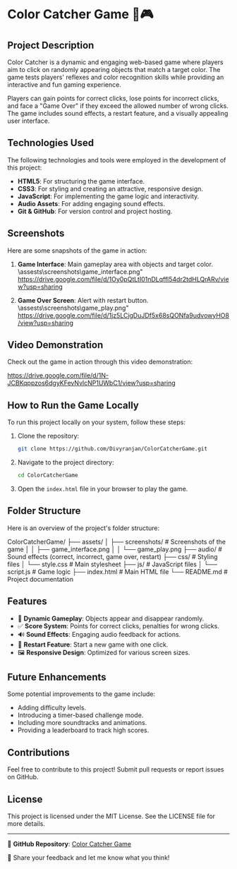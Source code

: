 # Color Catcher Game 🎨🎮

## Project Description
Color Catcher is a dynamic and engaging web-based game where players aim to click on randomly appearing objects that match a target color. The game tests players' reflexes and color recognition skills while providing an interactive and fun gaming experience.

Players can gain points for correct clicks, lose points for incorrect clicks, and face a "Game Over" if they exceed the allowed number of wrong clicks. The game includes sound effects, a restart feature, and a visually appealing user interface.

## Technologies Used
The following technologies and tools were employed in the development of this project:

- **HTML5**: For structuring the game interface.
- **CSS3**: For styling and creating an attractive, responsive design.
- **JavaScript**: For implementing the game logic and interactivity.
- **Audio Assets**: For adding engaging sound effects.
- **Git & GitHub**: For version control and project hosting.

## Screenshots
Here are some snapshots of the game in action:

1. **Game Interface**: Main gameplay area with objects and target color.
   \assests\screenshots\game_interface.png"
   https://drive.google.com/file/d/1Oy0pQtLtI01nDLqffl54dr2tdHLQrARv/view?usp=sharing
  

3. **Game Over Screen**: Alert with restart button.
   \assests\screenshots\game_play.png"
   https://drive.google.com/file/d/1jz5LCjgDuJDf5x68sQONfa9udvowyHO8/view?usp=sharing



## Video Demonstration
Check out the game in action through this video demonstration:

https://drive.google.com/file/d/1N-JCBKqppzos6dgyKFevNvlcNP1UWbC1/view?usp=sharing


## How to Run the Game Locally
To run this project locally on your system, follow these steps:

1. Clone the repository:
   ```bash
   git clone https://github.com/Divyranjan/ColorCatcherGame.git
   ```

2. Navigate to the project directory:
   ```bash
   cd ColorCatcherGame
   ```

3. Open the `index.html` file in your browser to play the game.

## Folder Structure
Here is an overview of the project's folder structure:

ColorCatcherGame/
├── assets/
│   ├── screenshots/      # Screenshots of the game
│   │   ├── game_interface.png
│   │   └── game_play.png
├── audio/              # Sound effects (correct, incorrect, game over, restart)
├── css/                # Styling files
│   └── style.css       # Main stylesheet
├── js/                 # JavaScript files
│   └── script.js       # Game logic
├── index.html          # Main HTML file
└── README.md           # Project documentation

## Features
- 🎯 **Dynamic Gameplay**: Objects appear and disappear randomly.
- ✅ **Score System**: Points for correct clicks, penalties for wrong clicks.
- 🔊 **Sound Effects**: Engaging audio feedback for actions.
- 🔄 **Restart Feature**: Start a new game with one click.
- 🖼️ **Responsive Design**: Optimized for various screen sizes.

## Future Enhancements
Some potential improvements to the game include:
- Adding difficulty levels.
- Introducing a timer-based challenge mode.
- Including more soundtracks and animations.
- Providing a leaderboard to track high scores.

## Contributions
Feel free to contribute to this project! Submit pull requests or report issues on GitHub.

## License
This project is licensed under the MIT License. See the LICENSE file for more details.

---

📌 **GitHub Repository**: [Color Catcher Game](https://github.com/Divyranjan/ColorCatcherGame)

📢 Share your feedback and let me know what you think!

